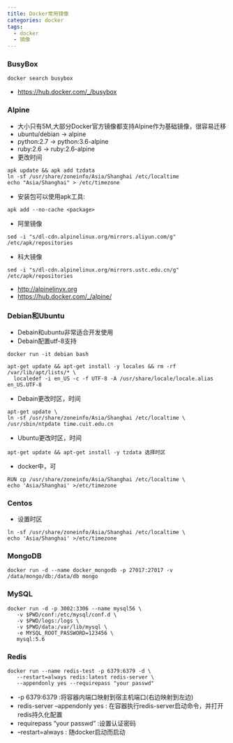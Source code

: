 ```yaml
---
title: Docker常用镜像
categories: docker
tags:
  - docker
  - 镜像
---
```


### BusyBox

```sh
docker search busybox
```
- https://hub.docker.com/_/busybox

### Alpine
- 大小只有5M,大部分Docker官方镜像都支持Alpine作为基础镜像，很容易迁移
- ubuntu/debian -> alpine
- python:2.7 -> python:3.6-alpine
- ruby:2.6 -> ruby:2.6-alpine
- 更改时间

<!--more-->

```
apk update && apk add tzdata
ln -sf /usr/share/zoneinfo/Asia/Shanghai /etc/localtime
echo "Asia/Shanghai" > /etc/timezone
```
- 安装包可以使用apk工具:
```
apk add --no-cache <package> 
```
- 阿里镜像
```
sed -i "s/dl-cdn.alpinelinux.org/mirrors.aliyun.com/g" /etc/apk/repositories
```
- 科大镜像
```
sed -i "s/dl-cdn.alpinelinux.org/mirrors.ustc.edu.cn/g" /etc/apk/repositories
```

- http://alpinelinyx.org
- https://hub.docker.com/_/alpine/

### Debian和Ubuntu
- Debain和ubuntu非常适合开发使用
- Debain配置utf-8支持

```
docker run -it debian bash

apt-get update && apt-get install -y locales && rm -rf /var/lib/apt/lists/* \
  localedef -i en_US -c -f UTF-8 -A /usr/share/locale/locale.alias en_US.UTF-8

```
- Debain更改时区，时间
```
apt-get update \
ln -sf /usr/share/zoneinfo/Asia/Shanghai /etc/localtime \
/usr/sbin/ntpdate time.cuit.edu.cn
```

- Ubuntu更改时区，时间
```
apt-get update && apt-get install -y tzdata 选择时区
```
- docker中，可
```
RUN cp /usr/share/zoneinfo/Asia/Shanghai /etc/localtime \
echo 'Asia/Shanghai' >/etc/timezone
```

### Centos
- 设置时区
```
ln -sf /usr/share/zoneinfo/Asia/Shanghai /etc/localtime \
echo 'Asia/Shanghai' >/etc/timezone
```

### MongoDB
```
docker run -d --name docker_mongodb -p 27017:27017 -v /data/mongo/db:/data/db mongo
```

### MySQL
```
docker run -d -p 3002:3306 --name mysql56 \
   -v $PWD/conf:/etc/mysql/conf.d \
   -v $PWD/logs:/logs \
   -v $PWD/data:/var/lib/mysql \
   -e MYSQL_ROOT_PASSWORD=123456 \
   mysql:5.6
```

### Redis
```
docker run --name redis-test -p 6379:6379 -d \
   --restart=always redis:latest redis-server \
   --appendonly yes --requirepass "your passwd"
```
- -p 6379:6379 :将容器内端口映射到宿主机端口(右边映射到左边) 
- redis-server –appendonly yes : 在容器执行redis-server启动命令，并打开redis持久化配置 
- requirepass “your passwd” :设置认证密码 
- –restart=always : 随docker启动而启动

